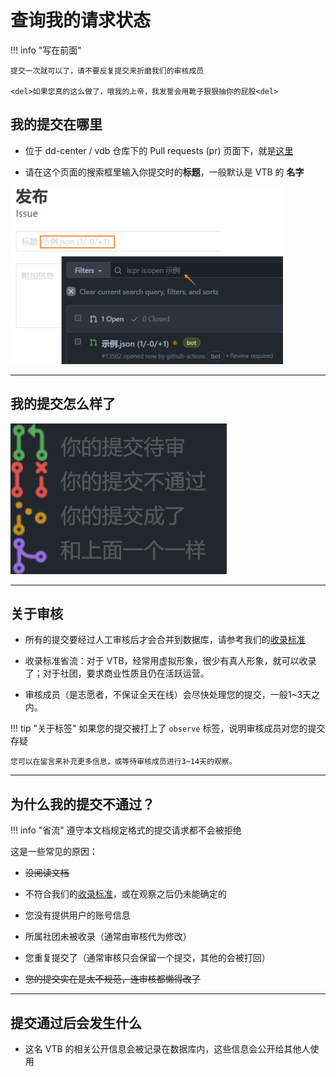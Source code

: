 # 查询我的请求状态

!!! info "写在前面"

    提交一次就可以了，请不要反复提交来折磨我们的审核成员

    <del>如果您真的这么做了，哦我的上帝，我发誓会用靴子狠狠抽你的屁股<del>


## 我的提交在哪里

* 位于 dd-center / vdb 仓库下的 Pull requests (pr) 页面下，就是[这里](https://github.com/dd-center/vdb/pulls)

* 请在这个页面的搜索框里输入你提交时的**标题**，一般默认是 VTB 的 **名字**

![image](../assets/status-check.png)

---

## 我的提交怎么样了

![image](../assets/status.png)

---

## 关于审核

* 所有的提交要经过人工审核后才会合并到数据库，请参考我们的[收录标准](https://docs.vtbs.top/wiki/standard/)

* 收录标准省流：对于 VTB，经常用虚拟形象，很少有真人形象，就可以收录了；对于社团，要求商业性质且仍在活跃运营。

* 审核成员（是志愿者，不保证全天在线）会尽快处理您的提交，一般1~3天之内。

!!! tip "关于标签"
    如果您的提交被打上了 `observe` 标签，说明审核成员对您的提交存疑
    
    您可以在留言来补充更多信息，或等待审核成员进行3~14天的观察。

---

## 为什么我的提交不通过？

!!! info "省流"
    遵守本文档规定格式的提交请求都不会被拒绝

这是一些常见的原因：

* <del>没阅读文档<del>

* 不符合我们的[收录标准](https://docs.vtbs.top/wiki/standard/)，或在观察之后仍未能确定的

* 您没有提供用户的账号信息

* 所属社团未被收录（通常由审核代为修改）

* 您重复提交了（通常审核只会保留一个提交，其他的会被打回）

* <del>您的提交实在是太不规范，连审核都懒得改了<del>

---

## 提交通过后会发生什么

* 这名 VTB 的相关公开信息会被记录在数据库内，这些信息会公开给其他人使用
